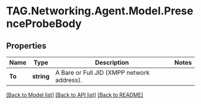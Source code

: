 # TAG.Networking.Agent.Model.PresenceProbeBody

## Properties

Name | Type | Description | Notes
------------ | ------------- | ------------- | -------------
**To** | **string** | A Bare or Full JID (XMPP network address). | 

[[Back to Model list]](../README.md#documentation-for-models) [[Back to API list]](../README.md#documentation-for-api-endpoints) [[Back to README]](../README.md)

